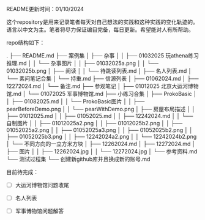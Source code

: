 README更新时间：01/10/2024

这个repository是用来记录笔者每天对自己想法的实践和这种实践的变化轨迹的。语言以中文为主。笔者将尽力保证编目完备，每日更新。希望能对人有所帮助。

repo结构如下：

.
├── README.md
├── 案例集
│   ├── 杂事
│   │   ├── 01032025 玩athena练习推理.md
│   │   └── 杂事图片
│   │       ├── 01032025a.png
│   │       └── 01032025b.png
│   ├── 阅读
│   │   └── 待跳读列表.md
│   ├── 名人列表.md
│   └── 素问笔记合集
│       └── 持重.md
├── 信源列表
│   ├── 01062024.md
│   ├── 12272024.md
│   └── 备注.md
├── 参观笔记
│   ├── 01012025 北京大运河博物馆.md
│   └── 01072025 军事博物馆.md
├── 小练习合集
│   ├── ProkoBasic
│   │   ├── 01082025.md
│   │   └── ProkoBasic图片
│   │       ├── pearBeforeDemo.png
│   │       └── pearWithDemo.png
│   ├── 房屋布局描述
│   │   ├── 01012025.md
│   │   ├── 01052025.md
│   │   ├── 12242024.md
│   │   └── 自制图片
│   │       ├── 01012025a2.png
│   │       ├── 01012025b2.png
│   │       ├── 01052025a2.png
│   │       ├── 01052025a3.png
│   │       ├── 01052025b2.png
│   │       ├── 01052025b3.png
│   │       ├── 12242024a2.png
│   │       └── 12242024b2.png
│   └── 不同方向的一立方米方块
│       ├── 12262024.md
│       ├── 12272024.md
│       ├── 图片
│       │   ├── 12262024.jpg
│       │   └── 12272024.jpg
│       └── 参考资料.md
└── 测试过程集
    └── 创建新github库并且换成新的账号.md


目前待完成：
- [ ] 大运河博物馆问题收尾
- [ ] 名人列表
- [ ] 军事博物馆问题解答



